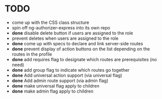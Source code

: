 # TODO

* come up with the CSS class structure
* spin off ng-authorizer-express into its own repo
* **done** disable delete button if users are assigned to the role
* prevent deletes when users are assigned to the role
* **done** come up with specs to declare and link server-side routes
* **done** prevent display of action buttons on the list depending on the routes in the profile
* **done** add requires flag to designate which routes are prerequisites (no need)
* **done** add group flag to indicate which routes go together
* **done** Add universal action support (via universal flag)
* **done** Add admin route support (via admin flag)
* **done** make universal flag apply to children
* **done** make admin flag apply to children
